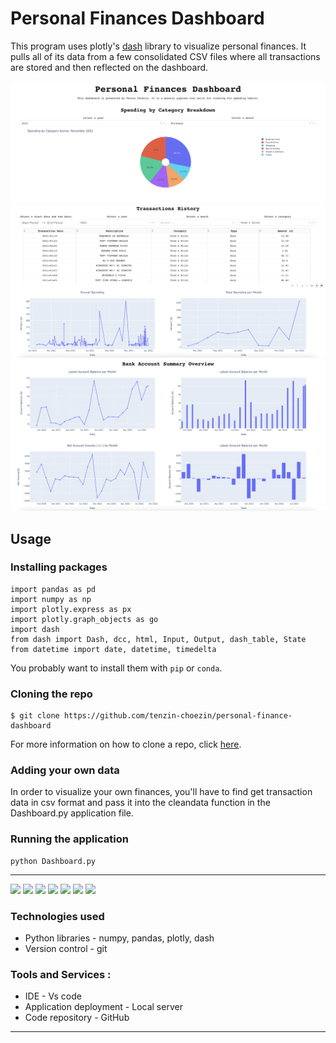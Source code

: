 # Personal Finances Dashboard
This program uses plotly's [dash](https://github.com/plotly/dash) library to visualize personal finances. It pulls all of its data from a few consolidated CSV files where all transactions are stored and then reflected on the dashboard. 

![](first.png)
![](second.png)
![](third.png)


## Usage
### Installing packages

```shell
import pandas as pd
import numpy as np 
import plotly.express as px
import plotly.graph_objects as go
import dash
from dash import Dash, dcc, html, Input, Output, dash_table, State
from datetime import date, datetime, timedelta
```

You probably want to install them with `pip` or `conda`.

### Cloning the repo
```shell
$ git clone https://github.com/tenzin-choezin/personal-finance-dashboard
```
For more information on how to clone a repo, click [here](https://docs.github.com/en/repositories/creating-and-managing-repositories/cloning-a-repository).


### Adding your own data

In order to visualize your own finances, you'll have to find get transaction data in csv format and pass it into the cleandata function in the Dashboard.py application file.

### Running the application
```shell
python Dashboard.py
```

-----------------
<p align="left">
    <img src="https://img.shields.io/badge/python%20-%2314354C.svg?&style=for-the-badge&logo=python&logoColor=white"/>
    <img src="https://img.shields.io/badge/pandas-%23150458.svg?style=for-the-badge&logo=pandas&logoColor=white">
    <img src="https://img.shields.io/badge/numpy-%23F7931E.svg?style=for-the-badge&logo=numpy&logoColor=white">
    <img src="https://img.shields.io/badge/plotly-%037FFC.svg?style=for-the-badge&logo=plotly&logoColor=white">
    <img src="https://img.shields.io/badge/vscode-%23190458.svg?style=for-the-badge&logo=visualstudio&logoColor=white">
     <img src="https://img.shields.io/badge/jupyter-%23FA0F00.svg?style=for-the-badge&logo=jupyter&logoColor=white">
    <img src="https://img.shields.io/badge/github-%23121011.svg?style=for-the-badge&logo=github&logoColor=white">
</p>

### Technologies used
* Python libraries - numpy, pandas, plotly, dash
* Version control - git 

### Tools and Services : 
* IDE - Vs code 
* Application deployment - Local server
* Code repository - GitHub
-----------------
